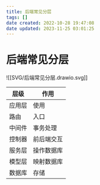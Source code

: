 ```yaml
---
title: 后端常见分层
tags: []
date created: 2022-10-28 19:47:08
date updated: 2023-11-25 03:01:25
---
```


# 后端常见分层

![[SVG/后端常见分层.drawio.svg]]

| 层级   | 作用 |
| ------ | ---- |
| 应用层 |  使用    |
| 路由   |  入口    |
| 中间件 | 事务处理     |
| 控制器 |   前后端交互   |
| 服务层 |  操作数据库    |
| 模型层 |  映射数据库    |
| 数据库 |   存储   |
